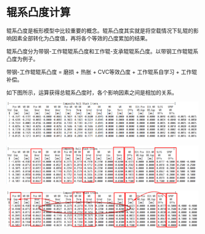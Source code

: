 # 辊系凸度计算

辊系凸度是板形模型中比较重要的概念。辊系凸度其实就是将空载情况下轧辊的影响因素全部转化为凸度值，再将各个等效的凸度累加的结果。

辊系凸度分为带钢-工作辊辊系凸度和工作辊-支承辊辊系凸度。以带钢工作辊辊系凸度为例子。

带钢-工作辊辊系凸度 =  磨损 + 热胀 + CVC等效凸度 + 工作辊系自学习 + 工作辊补偿。

如下图所示，运算获得总辊系凸度时，各个影响因素之间是相加的关系。

![log1](roll_stack_crowns/log1.png)

![log1](roll_stack_crowns/log2.png)

![log1](roll_stack_crowns/log3.png)
